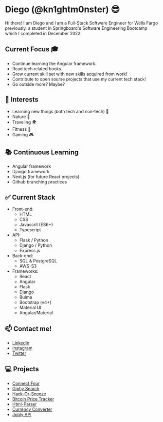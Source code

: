 
# Diego (@kn1ghtm0nster) 😎
  
  Hi there! I am Diego and I am a Full-Stack Software Engineer for Wells Fargo previously, a student in Springboard's Software Engineering Bootcamp which I completed in December 2022.

## Current Focus 🎓
 - Continue learning the Angular framework.
 - Read tech related books.
 - Grow current skill set with new skills acquired from work!
 - Contribute to open sourse projects that use my current tech stack!
 - Go outside more? Maybe?

## 👀 Interests
  * Learning new things (both tech and non-tech) 📖
  * Nature 🌳
  * Traveling 🌍
  * Fitness 💪
  * Gaming 🎮

## 📚 Continuous Learning
  * Angular framework
  * Django framework
  * Next.js (for future React projects)
  * Github branching practices
  

## ✅ Current Stack
  * Front-end:
    * HTML
    * CSS
    * Javascrit (ES6+)
    * Typescript
  * API: 
    * Flask / Python
    * Django / Python
    * Express.js
  * Back-end:
    * SQL & PostgreSQL
    * AWS-S3
  * Frameworks:
    * React
    * Angular
    * Flask
    * Django
    * Bulma
    * Bootstrap (v4+)
    * Material UI
    * Angular/Material

## 📫 Contact me!
  * [LinkedIn](https://www.linkedin.com/in/diegoquintanilla/)
  * [Instagram](https://www.instagram.com/mrquintanillaforreal/)
  * [Twitter](https://twitter.com/QUESADILLA69)

## 💻 Projects
  * [Connect Four](https://kn1ghtm0nster.github.io/connect-four/)
  * [Giphy Search](https://kn1ghtm0nster.github.io/giphy-app/)
  * [Hack-Or-Snooze](https://kn1ghtm0nster.github.io/hack-or-snooze/)
  * [Bitcoin Price Tracker](https://github.com/kn1ghtm0nster/Bitcoin-Tracker)
  * [Html-Parser](https://github.com/kn1ghtm0nster/html-parser)
  * [Currency Converter](https://github.com/kn1ghtm0nster/currency-converter)
  * [Jobly API](https://github.com/kn1ghtm0nster/jobly-api)
